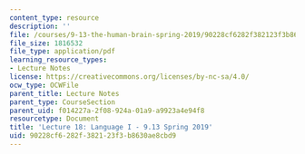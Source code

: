 ```yaml
---
content_type: resource
description: ''
file: /courses/9-13-the-human-brain-spring-2019/90228cf6282f382123f3b8630ae8cbd9_MIT9_13S19_L18.pdf
file_size: 1816532
file_type: application/pdf
learning_resource_types:
- Lecture Notes
license: https://creativecommons.org/licenses/by-nc-sa/4.0/
ocw_type: OCWFile
parent_title: Lecture Notes
parent_type: CourseSection
parent_uid: f014227a-2f08-924a-01a9-a9923a4e94f8
resourcetype: Document
title: 'Lecture 18: Language I - 9.13 Spring 2019'
uid: 90228cf6-282f-3821-23f3-b8630ae8cbd9
---
```

